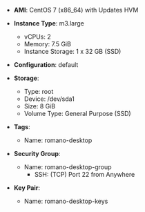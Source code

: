 - **AMI**: CentOS 7 (x86_64) with Updates HVM

- **Instance Type**: m3.large
  - vCPUs: 2
  - Memory: 7.5 GiB
  - Instance Storage: 1 x 32 GB (SSD)
  
- **Configuration**:
  default
  
- **Storage**:
  - Type: root
  - Device: /dev/sda1
  - Size: 8 GiB
  - Volume Type: General Purpose (SSD)
  
- **Tags**:
  - Name: romano-desktop
  
- **Security Group**:
  - Name: romano-desktop-group
    - SSH: (TCP) Port 22 from Anywhere
    
- **Key Pair**:
  - Name: romano-desktop-keys
